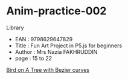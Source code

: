 # Anim-practice-002

Library 
- EAN : 9798629647829
- Title : Fun Art Project in P5.js for beginners
- Author : Mrs Nazia FAKHRUDDIN
- page : 15 to 22

[Bird on A Tree with Bezier curves](../processing/library/9798629647829/002.html)